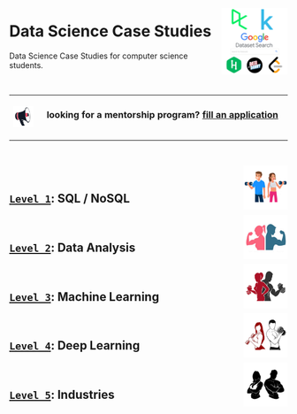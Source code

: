 <a href="/Data-Science-Case-Studies/README.md"><img align="right" width="120" src="/Data-Science-Case-Studies/logos/data-science-case-studies.png"></img></a>

# Data Science Case Studies
Data Science Case Studies for computer science students.

<br>
<table>
    <tbody>
<tr>
<td align="center" width="10%"><a href="/Mentorship-Programs/README.md"><img src="/icons/announcement.png" width="100%"></img></a></td>
<td align="center" width="90%"><h3>looking for a mentorship program? <a href="/Mentorship-Programs/README.md">fill an application</a></h3><br></td>
</tr>
    </tbody>
</table>
<br>

<a href="/Data-Science-Case-Studies/level-1.md"><img align="right" width="80" src="/Data-Science-Case-Studies/logos/level-1.png"></img></a>
<br>
## [`Level 1`](/Data-Science-Case-Studies/level-1.md): SQL / NoSQL

<a href="/Data-Science-Case-Studies/level-2.md"><img align="right" width="80" src="/Data-Science-Case-Studies/logos/level-2.png"></img></a>
<br>
## [`Level 2`](/Data-Science-Case-Studies/level-2.md): Data Analysis

<a href="/Data-Science-Case-Studies/level-3.md"><img align="right" width="80" src="/Data-Science-Case-Studies/logos/level-3.png"></img></a>
<br>
## [`Level 3`](/Data-Science-Case-Studies/level-3.md): Machine Learning

<a href="/Data-Science-Case-Studies/level-4.md"><img align="right" width="80" src="/Data-Science-Case-Studies/logos/level-4.png"></img></a>
<br>
## [`Level 4`](/Data-Science-Case-Studies/level-4.md): Deep Learning

<a href="/Data-Science-Case-Studies/level-5.md"><img align="right" width="80" src="/Data-Science-Case-Studies/logos/level-5.png"></img></a>
<br>
## [`Level 5`](/Data-Science-Case-Studies/level-5.md): Industries
